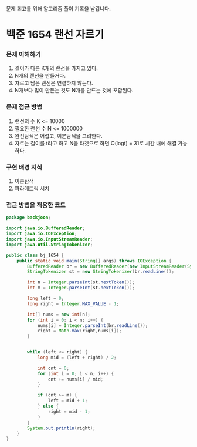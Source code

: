 문제 회고를 위해 알고리즘 풀이 기록을 남깁니다.

# 백준 1654 랜선 자르기


### 문제 이해하기
1. 길이가 다른 K개의 랜선을 가지고 있다.
2. N개의 랜선을 만들거다.
3. 자르고 남은 랜선은 연결하지 않는다.
4. N개보다 많이 만든는 것도 N개를 만드는 것에 포함된다.

### 문제 접근 방법
1. 랜선의 수 K <= 10000
2. 필요한 랜선 수 N <= 1000000
3. 완전탐색은 어렵고, 이분탐색을 고려한다.
4. 자르는 길이를 t라고 하고 N을 타겟으로 하면 O(logt) = 31로 시간 내에 해결 가능하다.

### 구현 배경 지식
1. 이분탐색
2. 파라메트릭 서치

### 접근 방법을 적용한 코드
```java
package backjoon;

import java.io.BufferedReader;
import java.io.IOException;
import java.io.InputStreamReader;
import java.util.StringTokenizer;

public class bj_1654 {
    public static void main(String[] args) throws IOException {
        BufferedReader br = new BufferedReader(new InputStreamReader(System.in));
        StringTokenizer st = new StringTokenizer(br.readLine());

        int n = Integer.parseInt(st.nextToken());
        int m = Integer.parseInt(st.nextToken());

        long left = 0;
        long right = Integer.MAX_VALUE - 1;

        int[] nums = new int[n];
        for (int i = 0; i < n; i++) {
            nums[i] = Integer.parseInt(br.readLine());
            right = Math.max(right,nums[i]);
        }


        while (left <= right) {
            long mid = (left + right) / 2;

            int cnt = 0;
            for (int i = 0; i < n; i++) {
                cnt += nums[i] / mid;
            }

            if (cnt >= m) {
                left = mid + 1;
            } else {
                right = mid - 1;
            }
        }
        System.out.println(right);
    }
}

```
